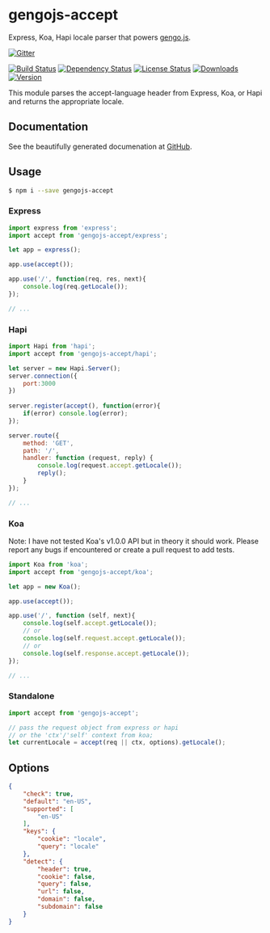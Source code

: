# gengojs-accept
Express, Koa, Hapi locale parser that powers [gengo.js](https://github.com/gengojs/gengojs).

[![Gitter](https://badges.gitter.im/Join%20Chat.svg)](https://gitter.im/iwatakeshi/gengojs-accept?utm_source=badge&utm_medium=badge&utm_campaign=pr-badge&utm_content=badge)

[![Build Status](https://travis-ci.org/gengojs/accept.svg)](https://travis-ci.org/gengojs/accept)
[![Dependency Status](https://david-dm.org/gengojs/accept.svg)](https://github.com/gengojs/accept/blob/master/package.json) 
[![License Status](http://img.shields.io/npm/l/gengojs-accept.svg)](https://github.com/iwatakeshi/gengojs-accept/blob/master/LICENSE) 
[![Downloads](http://img.shields.io/npm/dm/gengojs-accept.svg)](https://www.npmjs.com/package/gengojs-accept) [![Version](http://img.shields.io/npm/v/gengojs-accept.svg)](https://www.npmjs.com/package/gengojs-accept)

This module parses the accept-language header from Express, Koa, or Hapi and returns the appropriate locale.


## Documentation

See the beautifully generated documenation at [GitHub](http://gengojs.github.io/accept/index.html).

## Usage

```bash
$ npm i --save gengojs-accept
```

### Express

```javascript
import express from 'express';
import accept from 'gengojs-accept/express';

let app = express();

app.use(accept());

app.use('/', function(req, res, next){
	console.log(req.getLocale());
});

// ...
```

### Hapi

```javascript
import Hapi from 'hapi';
import accept from 'gengojs-accept/hapi';

let server = new Hapi.Server();
server.connection({
	port:3000
})
 
server.register(accept(), function(error){
 	if(error) console.log(error);
});

server.route({
    method: 'GET',
    path: '/',
    handler: function (request, reply) {
        console.log(request.accept.getLocale());
        reply();
    }
});

// ...
```

### Koa

Note: I have not tested Koa's v1.0.0 API but in theory it should work. Please report any bugs if encountered or create a pull request to add tests.

```javascript
import Koa from 'koa';
import accept from 'gengojs-accept/koa';

let app = new Koa();

app.use(accept());

app.use('/', function (self, next){
	console.log(self.accept.getLocale());
    // or
    console.log(self.request.accept.getLocale());
    // or
    console.log(self.response.accept.getLocale());
});

// ...
```

### Standalone

```javascript
import accept from 'gengojs-accept';

// pass the request object from express or hapi 
// or the 'ctx'/'self' context from koa;
let currentLocale = accept(req || ctx, options).getLocale();
```

## Options

```json
{
    "check": true,
    "default": "en-US",
    "supported": [
        "en-US"
    ],
    "keys": {
        "cookie": "locale",
        "query": "locale"
    },
    "detect": {
        "header": true,
        "cookie": false,
        "query": false,
        "url": false,
        "domain": false,
        "subdomain": false
    }
}  

```